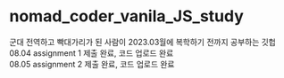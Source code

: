 # nomad_coder_vanila_JS_study
군대 전역하고 빡대가리가 된 사람이 2023.03월에 복학하기 전까지 공부하는 깃헙
</br>
08.04 assignment 1 제출 완료, 코드 업로드 완료
</br>
08.05 assignment 2 제출 완료, 코드 업로드 완료
